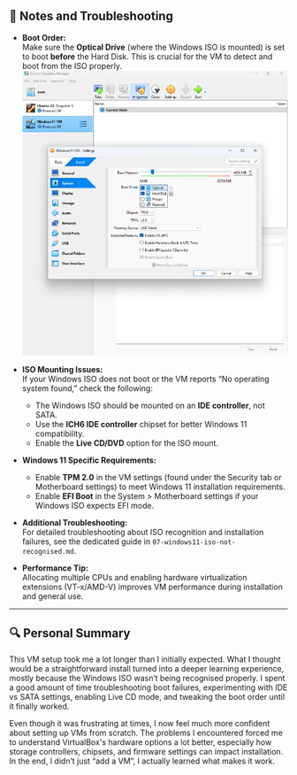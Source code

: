## 📝 Notes and Troubleshooting

- **Boot Order:**  
  Make sure the **Optical Drive** (where the Windows ISO is mounted) is set to boot **before** the Hard Disk. This is crucial for the VM to detect and boot from the ISO properly.  
  ![](images/correct-boot-order.png)

- **ISO Mounting Issues:**  
  If your Windows ISO does not boot or the VM reports “No operating system found,” check the following:  
  - The Windows ISO should be mounted on an **IDE controller**, not SATA.  
  - Use the **ICH6 IDE controller** chipset for better Windows 11 compatibility.  
  - Enable the **Live CD/DVD** option for the ISO mount.

- **Windows 11 Specific Requirements:**  
  - Enable **TPM 2.0** in the VM settings (found under the Security tab or Motherboard settings) to meet Windows 11 installation requirements.  
  - Enable **EFI Boot** in the System > Motherboard settings if your Windows ISO expects EFI mode.

- **Additional Troubleshooting:**  
  For detailed troubleshooting about ISO recognition and installation failures, see the dedicated guide in `07-windows11-iso-not-recognised.md`.

- **Performance Tip:**  
  Allocating multiple CPUs and enabling hardware virtualization extensions (VT-x/AMD-V) improves VM performance during installation and general use.

---

## 🔍 Personal Summary

This VM setup took me a lot longer than I initially expected. What I thought would be a straightforward install turned into a deeper learning experience, mostly because the Windows ISO wasn’t being recognised properly. I spent a good amount of time troubleshooting boot failures, experimenting with IDE vs SATA settings, enabling Live CD mode, and tweaking the boot order until it finally worked.

Even though it was frustrating at times, I now feel much more confident about setting up VMs from scratch. The problems I encountered forced me to understand VirtualBox's hardware options a lot better, especially how storage controllers, chipsets, and firmware settings can impact installation. In the end, I didn’t just “add a VM”,  I actually learned what makes it work.

